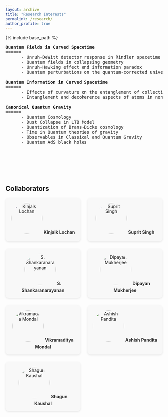 ```yaml
---
layout: archive
title: "Research Interests"
permalink: /research/
author_profile: true
---
```


{% include base_path %}
 <pre>
<strong>Quantum Fields in Curved Spacetime</strong>
======
      - Unruh-DeWitt detector response in Rindler spacetime 
      - Quantum fields in collapsing geometry
      - Unruh-Hawking effect and information paradox
      - Quantum perturbations on the quantum-corrected universe: implications for CMB physics

<strong>Quantum Information in Curved Spacetime</strong>
======
      - Effects of curvature on the entanglement of collective operators
      - Entanglement and decoherence aspects of atoms in non-inertial motion inside a cavity

<strong>Canonical Quantum Gravity</strong>
======
      - Quantum Cosmology
      - Dust Collapse in LTB Model
      - Quantization of Brans-Dicke cosmology
      - Time in Quantum theories of gravity
      - Observables in Classical and Quantum Gravity
      - Quantum AdS black holes


<!-- <strong style="font-size: 1.5rem; font-weight: bold;">Collaborators</strong>

      - <a href="https://www.iisermohali.ac.in/faculty/dps/kinjalk">Kinjalk Lochan</a>
      - <a href="https://supritsinghlab.github.io">Suprit Singh</a>
      - <a href="https://homepages.iitb.ac.in/~shanki/index.html">S. Shankaranarayanan</a>
      - <a href="https://www.rri.res.in/people/postdoctoral-fellows/dipayan-mukherjee">Dipayan Mukherjee</a>
      - <a href="https://scholar.google.com/citations?hl=en&user=rb0NaaMAAAAJ">Vikramaditya Mondal</a>
      - <a href="https://in.linkedin.com/in/ashish-pandita-7850a21b2">Ashish Pandita</a>
      - <a href="https://in.linkedin.com/in/shagun-kaushal-63881a231">Shagun Kaushal</a> -->
 </pre>

 <h2 style="margin-top: 4rem;">Collaborators</h2>

<style>
.collab-grid {
  display: grid;
  grid-template-columns: repeat(auto-fit, minmax(200px, 1fr));
  gap: 1.5rem;
  margin-top: 1rem;
}

.collab-card {
  background: #f8f8f8;
  border-radius: 10px;
  padding: 1rem;
  text-align: center;
  box-shadow: 0 2px 6px rgba(0,0,0,0.1);
  transition: transform 0.2s ease;
}
.collab-card:hover {
  transform: scale(1.03);
}
.collab-card img {
  width: 100px;
  height: 100px;
  object-fit: cover;
  border-radius: 50%;
  margin-bottom: 0.5rem;
}
.collab-card a {
  font-weight: bold;
  color: #333;
  text-decoration: none;
}
.collab-card a:hover {
  text-decoration: underline;
}
</style>

<div class="collab-grid">

  <div class="collab-card">
    <img src="https://homepages.iitb.ac.in/~shanki/images/KinjalkLochan.png" alt="Kinjalk Lochan">
    <a href="https://www.iisermohali.ac.in/faculty/dps/kinjalk">Kinjalk Lochan</a>
  </div>

  <div class="collab-card">
    <img src="https://irins.org/assets/profile_images/204008.jpg" alt="Suprit Singh">
    <a href="https://supritsinghlab.github.io">Suprit Singh</a>
  </div>

  <div class="collab-card">
    <img src="https://www.phy.iitb.ac.in/sites/www.phy.iitb.ac.in/files/styles/medium/public/employees/shanki-2.jpeg" alt="S. Shankaranarayanan">
    <a href="https://homepages.iitb.ac.in/~shanki/index.html">S. Shankaranarayanan</a>
  </div>

  <div class="collab-card">
    <img src="https://encrypted-tbn0.gstatic.com/images?q=tbn:ANd9GcTJzbqpqfqWQ6Wl15wGGs60ixHlLmDipDWQ5A&s" alt="Dipayan Mukherjee">
    <a href="https://www.rri.res.in/people/postdoctoral-fellows/dipayan-mukherjee">Dipayan Mukherjee</a>
  </div>
<!-- https://encrypted-tbn0.gstatic.com/images?q=tbn:ANd9GcSqZ-p08rlUzMn-w9d2QTu_qiJLjP8Dh6acSg&s -->
  <div class="collab-card">
    <img src="https://i.pinimg.com/280x280_RS/05/ac/11/05ac11caacac8bea9abeffde308850da.jpg" alt="Vikramaditya Mondal">
    <a href="https://scholar.google.com/citations?hl=en&user=rb0NaaMAAAAJ">Vikramaditya Mondal</a>
  </div>

  <div class="collab-card">
    <img src="https://encrypted-tbn0.gstatic.com/images?q=tbn:ANd9GcRH0Lkf0Oz5-HUKJyCHEtqR4guhJz8Wyhbqjg&s" alt="Ashish Pandita">
    <a href="https://in.linkedin.com/in/ashish-pandita-7850a21b2">Ashish Pandita</a>
  </div>

  <div class="collab-card">
    <img src="https://encrypted-tbn0.gstatic.com/images?q=tbn:ANd9GcSUl6EKTk5EoYoFQ_2mNUOiMn2LOjB_Ik9Mhw&s" alt="Shagun Kaushal">
    <a href="https://in.linkedin.com/in/shagun-kaushal-63881a231">Shagun Kaushal</a>
  </div>

</div>

